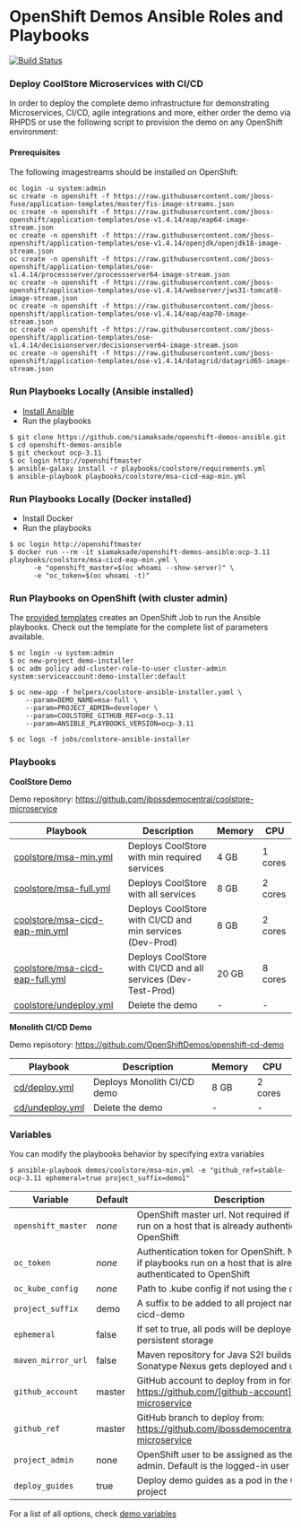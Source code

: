 # OpenShift Demos Ansible Roles and Playbooks
[![Build Status](https://travis-ci.org/siamaksade/openshift-demos-ansible.svg?branch=master)](https://travis-ci.org/siamaksade/openshift-demos-ansible)

### Deploy CoolStore Microservices with CI/CD
In order to deploy the complete demo infrastructure for demonstrating Microservices, CI/CD, 
agile integrations and more, either order the demo via RHPDS or use the following script to provision the demo
on any OpenShift environment:

#### Prerequisites

The following imagestreams should be installed on OpenShift:

  ```
  oc login -u system:admin
  oc create -n openshift -f https://raw.githubusercontent.com/jboss-fuse/application-templates/master/fis-image-streams.json
  oc create -n openshift -f https://raw.githubusercontent.com/jboss-openshift/application-templates/ose-v1.4.14/eap/eap64-image-stream.json
  oc create -n openshift -f https://raw.githubusercontent.com/jboss-openshift/application-templates/ose-v1.4.14/openjdk/openjdk18-image-stream.json
  oc create -n openshift -f https://raw.githubusercontent.com/jboss-openshift/application-templates/ose-v1.4.14/processserver/processserver64-image-stream.json
  oc create -n openshift -f https://raw.githubusercontent.com/jboss-openshift/application-templates/ose-v1.4.14/webserver/jws31-tomcat8-image-stream.json
  oc create -n openshift -f https://raw.githubusercontent.com/jboss-openshift/application-templates/ose-v1.4.14/eap/eap70-image-stream.json
  oc create -n openshift -f https://raw.githubusercontent.com/jboss-openshift/application-templates/ose-v1.4.14/decisionserver/decisionserver64-image-stream.json
  oc create -n openshift -f https://raw.githubusercontent.com/jboss-openshift/application-templates/ose-v1.4.14/datagrid/datagrid65-image-stream.json
  ```

### Run Playbooks Locally (Ansible installed)

* [Install Ansible](http://docs.ansible.com/ansible/latest/intro_installation.html)
* Run the playbooks

```
$ git clone https://github.com/siamaksade/openshift-demos-ansible.git
$ cd openshift-demos-ansible
$ git checkout ocp-3.11
$ oc login http://openshiftmaster
$ ansible-galaxy install -r playbooks/coolstore/requirements.yml
$ ansible-playbook playbooks/coolstore/msa-cicd-eap-min.yml
```

### Run Playbooks Locally (Docker installed)

* Install Docker
* Run the playbooks

```
$ oc login http://openshiftmaster
$ docker run --rm -it siamaksade/openshift-demos-ansible:ocp-3.11 playbooks/coolstore/msa-cicd-eap-min.yml \
      -e "openshift_master=$(oc whoami --show-server)" \
      -e "oc_token=$(oc whoami -t)"
```

### Run Playbooks on OpenShift (with cluster admin)

The [provided templates](helpers/coolstore-ansible-installer.yaml) creates an OpenShift Job to run 
the Ansible playbooks. Check out the template for the complete list of parameters available.

  ```
  $ oc login -u system:admin
  $ oc new-project demo-installer
  $ oc adm policy add-cluster-role-to-user cluster-admin system:serviceaccount:demo-installer:default
  
  $ oc new-app -f helpers/coolstore-ansible-installer.yaml \
      --param=DEMO_NAME=msa-full \
      --param=PROJECT_ADMIN=developer \
      --param=COOLSTORE_GITHUB_REF=ocp-3.11
      --param=ANSIBLE_PLAYBOOKS_VERSION=ocp-3.11

  $ oc logs -f jobs/coolstore-ansible-installer
  ```

### Playbooks

**CoolStore Demo**

Demo repository: https://github.com/jbossdemocentral/coolstore-microservice

| Playbook                                                      | Description                                                             | Memory     | CPU     |
|---------------------------------------------------------------|-------------------------------------------------------------------------|------------|---------|
| [coolstore/msa-min.yml](playbooks/coolstore/msa-min.yml)                    | Deploys CoolStore with min required services                           | 4 GB       | 1 cores |
| [coolstore/msa-full.yml](playbooks/coolstore/msa-full.yml)                  | Deploys CoolStore with all services                                     | 8 GB       | 2 cores |
| [coolstore/msa-cicd-eap-min.yml](playbooks/coolstore/msa-cicd-eap-min.yml)  | Deploys CoolStore with CI/CD and min services (Dev-Prod)                | 8 GB       | 2 cores |
| [coolstore/msa-cicd-eap-full.yml](playbooks/coolstore/msa-cicd-eap-full.yml)| Deploys CoolStore with CI/CD and all services (Dev-Test-Prod)           | 20 GB      | 8 cores |
| [coolstore/undeploy.yml](playbooks/coolstore/undeploy.yml)                  | Delete the demo                                                         | -          | -       |


**Monolith CI/CD Demo**

Demo repisotory: https://github.com/OpenShiftDemos/openshift-cd-demo

| Playbook                               | Description                 | Memory     | CPU     |
|----------------------------------------|-----------------------------|------------|---------|
| [cd/deploy.yml](playbooks/cd/deploy.yml)      | Deploys Monolith CI/CD demo | 8 GB       | 2 cores |
| [cd/undeploy.yml](playbooks/cd/undeploy.yml)  | Delete the demo             | -          | -       |


### Variables

You can modify the playbooks behavior by specifying extra variables

```
$ ansible-playbook demos/coolstore/msa-min.yml -e "github_ref=stable-ocp-3.11 ephemeral=true project_suffix=demo1"
```

| Variable             | Default   | Description                                                                                                            |
|----------------------|-----------|------------------------------------------------------------------------------------------------------------------------|
| `openshift_master`   | *none*    | OpenShift master url. Not required if playbooks run on a host that is already authenticated to OpenShift               |
| `oc_token`           | *none*    | Authentication token for OpenShift. Not required if playbooks run on a host that is already authenticated to OpenShift |
| `oc_kube_config`     | *none*    | Path to .kube config if not using the default                                                                          |
| `project_suffix`     | demo      | A suffix to be added to all project names e.g. cicd-demo                                                               |
| `ephemeral`          | false     | If set to true, all pods will be deployed without persistent storage                                                   |
| `maven_mirror_url`   | false     | Maven repository for Java S2I builds. If empty, Sonatype Nexus gets deployed and used                                  |
| `github_account`     | master    | GitHub account to deploy from in forked: https://github.com/[github-account]/coolstore-microservice                    |
| `github_ref`         | master    | GitHub branch to deploy from: https://github.com/jbossdemocentral/coolstore-microservice                               |
| `project_admin`      | none      | OpenShift user to be assigned as the project admin. Default is the logged-in user                                      |
| `deploy_guides`      | true      | Deploy demo guides as a pod in the CI/CD project                                                                       |


For a list of all options, check [demo variables](playbooks/coolstore/group_vars/all)